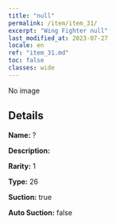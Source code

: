 ```yaml
---
title: "null"
permalink: /item/item_31/
excerpt: "Wing Fighter null"
last_modified_at: 2023-07-27
locale: en
ref: "item_31.md"
toc: false
classes: wide
---
```



 No image



## Details

 **Name:** ? 

 **Description:** 

 **Rarity:** 1 

 **Type:** 26 

 **Suction:** true 

 **Auto Suction:** false 


